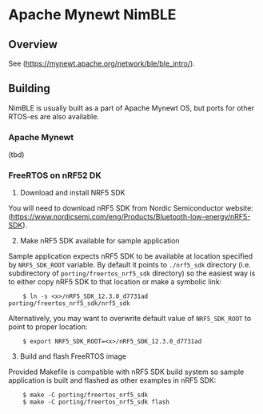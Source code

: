 <!--
#
# Licensed to the Apache Software Foundation (ASF) under one
# or more contributor license agreements.  See the NOTICE file
# distributed with this work for additional information
# regarding copyright ownership.  The ASF licenses this file
# to you under the Apache License, Version 2.0 (the
# "License"); you may not use this file except in compliance
# with the License.  You may obtain a copy of the License at
#
# http://www.apache.org/licenses/LICENSE-2.0
#
# Unless required by applicable law or agreed to in writing,
# software distributed under the License is distributed on an
# "AS IS" BASIS, WITHOUT WARRANTIES OR CONDITIONS OF ANY
#  KIND, either express or implied.  See the License for the
# specific language governing permissions and limitations
# under the License.
#
-->

# Apache Mynewt NimBLE

## Overview

See (https://mynewt.apache.org/network/ble/ble_intro/).

## Building

NimBLE is usually built as a part of Apache Mynewt OS, but ports for
other RTOS-es are also available.

### Apache Mynewt

(tbd)

### FreeRTOS on nRF52 DK

1. Download and install NRF5 SDK

You will need to download nRF5 SDK from Nordic Semiconductor website:
(https://www.nordicsemi.com/eng/Products/Bluetooth-low-energy/nRF5-SDK).

2. Make nRF5 SDK available for sample application

Sample application expects nRF5 SDK to be available at location specified
by `NRF5_SDK_ROOT` variable. By default it points to `./nrf5_sdk` directory
(i.e. subdirectory of `porting/freertos_nrf5_sdk` directory) so the easiest
way is to either copy nRF5 SDK to that location or make a symbolic link:

```no-highlight
    $ ln -s <x>/nRF5_SDK_12.3.0_d7731ad porting/freertos_nrf5_sdk/nrf5_sdk
```

Alternatively, you may want to overwrite default value of `NRF5_SDK_ROOT`
to point to proper location:

```no-highlight
    $ export NRF5_SDK_ROOT=<x>/nRF5_SDK_12.3.0_d7731ad
```

3. Build and flash FreeRTOS image

Provided Makefile is compatible with nRF5 SDK build system so sample
application is built and flashed as other examples in nRF5 SDK:

```no-highlight
    $ make -C porting/freertos_nrf5_sdk
    $ make -C porting/freertos_nrf5_sdk flash
````

